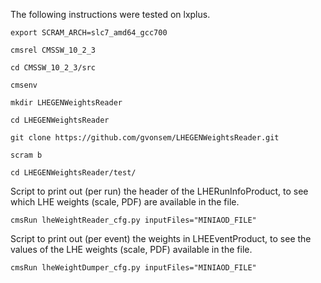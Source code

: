 The following instructions were tested on lxplus.

```
export SCRAM_ARCH=slc7_amd64_gcc700
    
cmsrel CMSSW_10_2_3

cd CMSSW_10_2_3/src

cmsenv
    
mkdir LHEGENWeightsReader
    
cd LHEGENWeightsReader

git clone https://github.com/gvonsem/LHEGENWeightsReader.git

scram b
    
cd LHEGENWeightsReader/test/
```

Script to print out (per run) the header of the LHERunInfoProduct, to see which LHE weights (scale, PDF) are available in the file.

```
cmsRun lheWeightReader_cfg.py inputFiles="MINIAOD_FILE"
```

Script to print out (per event) the weights in LHEEventProduct, to see the values of the LHE weights (scale, PDF) available in the file.

```
cmsRun lheWeightDumper_cfg.py inputFiles="MINIAOD_FILE"
```
